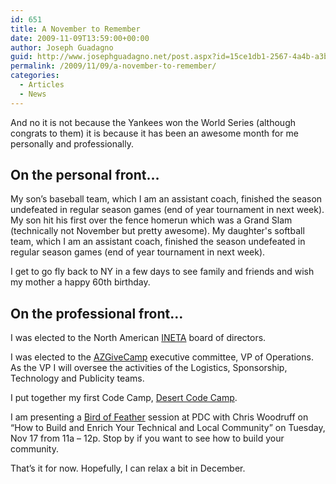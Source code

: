 ```yaml
---
id: 651
title: A November to Remember
date: 2009-11-09T13:59:00+00:00
author: Joseph Guadagno
guid: http://www.josephguadagno.net/post.aspx?id=15ce1db1-2567-4a4b-a3ba-40435db97ebe
permalink: /2009/11/09/a-november-to-remember/
categories:
  - Articles
  - News
---
```

And no it is not because the Yankees won the World Series (although congrats to them) it is because it has been an awesome month for me personally and professionally.

## On the personal front…

My son’s baseball team, which I am an assistant coach, finished the season undefeated in regular season games (end of year tournament in next week).  My son hit his first over the fence homerun which was a Grand Slam (technically not November but pretty awesome). My daughter's softball team, which I am an assistant coach, finished the season undefeated in regular season games (end of year tournament in next week).

I get to go fly back to NY in a few days to see family and friends and wish my mother a happy 60th birthday.

## On the professional front…

I was elected to the North American [INETA](http://www.ineta.org) board of directors.

I was elected to the [AZGiveCamp](http://www.azgivecamp.org) executive committee, VP of Operations.  As the VP I will oversee the activities of the Logistics, Sponsorship, Technology and Publicity teams.

I put together my first Code Camp, [Desert Code Camp](http://www.desertcodecamp.com/).

I am presenting a [Bird of Feather](http://pdcbof.com) session at PDC with Chris Woodruff on “How to Build and Enrich Your Technical and Local Community” on Tuesday, Nov 17 from 11a – 12p.  Stop by if you want to see how to build your community.

That’s it for now.  Hopefully, I can relax a bit in December.